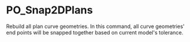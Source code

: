 # PO_Snap2DPlans

Rebuild all plan curve geometries. In this command, all curve geometries&apos; end points will be snapped together based on current model&apos;s tolerance.
